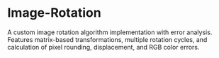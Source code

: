 # Image-Rotation
A custom image rotation algorithm implementation with error analysis. Features matrix-based transformations, multiple rotation cycles, and calculation of pixel rounding, displacement, and RGB color errors.
